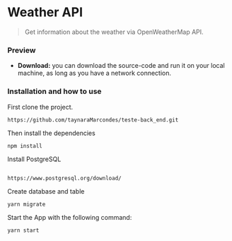 # Weather API
>  Get information about the weather via OpenWeatherMap API.

### Preview
* **Download:** you can download the source-code and run it on your local machine, as long as you have a network connection.

### Installation and how to use

First clone the project.
```
https://github.com/taynaraMarcondes/teste-back_end.git
````

Then install the dependencies
```
npm install
````

Install PostgreSQL
```

https://www.postgresql.org/download/
```

Create database and table
```
yarn migrate
```

Start the App with the following command:
```
yarn start
```